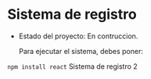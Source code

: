 <h1> Sistema de registro</h1>

- Estado del proyecto: En contruccion.

  Para ejecutar el sistema, debes poner:

```npm install react```
Sistema de registro 2
